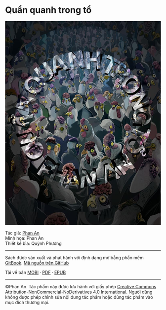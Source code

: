 # Quẩn quanh trong tổ

![Bìa](images/cover.jpg)

Tác giả: [Phan An](https://phanan.net)  
Minh họa: Phan An  
Thiết kế bìa: Quỳnh Phương 

---

Sách được sản xuất và phát hành với định dạng mở bằng phần mềm [GitBook](https://github.com/GitbookIO/gitbook). [Mã nguồn trên GitHub](https://github.com/phanan-books/qqtt)

Tải về bản [MOBI](http://qqtt.phanan.net/ebook/download/mobi) · [PDF](http://qqtt.phanan.net/ebook/download/pdf) · [EPUB](http://qqtt.phanan.net/ebook/download/epub)

---

©Phan An. Tác phẩm này được lưu hành với giấy phép [Creative Commons Attribution-NonCommercial-NoDerivatives 4.0 International](https://creativecommons.org/licenses/by-nc-nd/4.0/). Người dùng không được phép chỉnh sửa nội dung tác phẩm hoặc dùng tác phẩm vào mục đích thương mại. 
